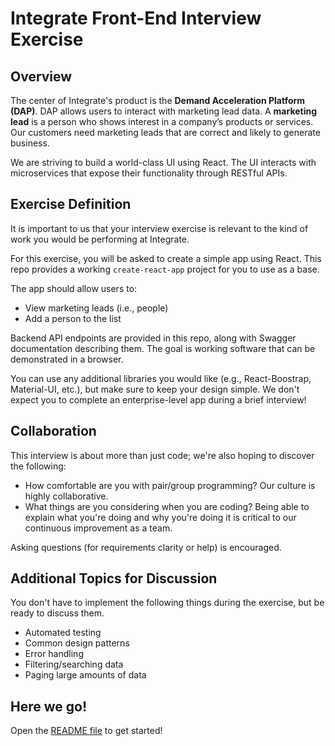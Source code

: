 # Integrate Front-End Interview Exercise
## Overview
The center of Integrate's product is the __Demand Acceleration Platform (DAP)__. DAP allows users to interact with marketing lead data. A __marketing lead__ is a person who shows interest in a company’s products or services. Our customers need marketing leads that are correct and likely to generate business.

We are striving to build a world-class UI using React. The UI interacts with microservices that expose their functionality through RESTful APIs. 

## Exercise Definition
It is important to us that your interview exercise is relevant to the kind of work you would be performing at Integrate. 

For this exercise, you will be asked to create a simple app using React. This repo provides a working `create-react-app` project for you to use as a base.

The app should allow users to:
* View marketing leads (i.e., people)
* Add a person to the list

Backend API endpoints are provided in this repo, along with Swagger documentation describing them. The goal is working software that can be demonstrated in a browser.

You can use any additional libraries you would like (e.g., React-Boostrap, Material-UI, etc.), but make sure to keep your design simple. We don't expect you to complete an enterprise-level app during a brief interview!

## Collaboration
This interview is about more than just code; we're also hoping to discover the following:
* How comfortable are you with pair/group programming? Our culture is highly collaborative.
* What things are you considering when you are coding? Being able to explain what you're doing and why you're doing it is critical to our continuous improvement as a team.

Asking questions (for requirements clarity or help) is encouraged.

## Additional Topics for Discussion 
You don't have to implement the following things during the exercise, but be ready to discuss them.
* Automated testing
* Common design patterns
* Error handling
* Filtering/searching data
* Paging large amounts of data

## Here we go!
Open the [README file](README.md) to get started!
